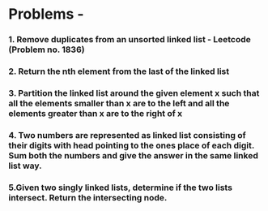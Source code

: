 # Problems -

### 1. Remove duplicates from an unsorted linked list - Leetcode (Problem no. 1836)

### 2. Return the nth element from the last of the linked list

### 3. Partition the linked list around the given element x such that all the elements smaller than x are to the left and all the elements greater than x are to the right of x

### 4. Two numbers are represented as linked list consisting of their digits with head pointing to the ones place of each digit. Sum both the numbers and give the answer in the same linked list way.

### 5.Given two singly linked lists, determine if the two lists intersect. Return the intersecting node.
